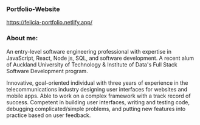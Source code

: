 ### Portfolio-Website
https://felicia-portfolio.netlify.app/

### About me: 
An entry-level software engineering professional with expertise in JavaScript, React, Node js, SQL, and software development. A recent alum of Auckland University of Technology & Institute of Data's Full Stack Software Development program.

Innovative, goal-oriented individual with three years of experience in the telecommunications industry designing user interfaces for websites and mobile apps. Able to work on a complex framework with a track record of success. Competent in building user interfaces, writing and testing code, debugging complicated/simple problems, and putting new features into practice based on user feedback.
